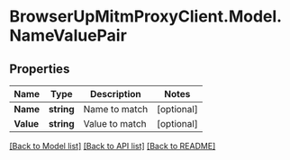 # BrowserUpMitmProxyClient.Model.NameValuePair

## Properties

Name | Type | Description | Notes
------------ | ------------- | ------------- | -------------
**Name** | **string** | Name to match | [optional] 
**Value** | **string** | Value to match | [optional] 

[[Back to Model list]](../../README.md#documentation-for-models) [[Back to API list]](../../README.md#documentation-for-api-endpoints) [[Back to README]](../../README.md)

